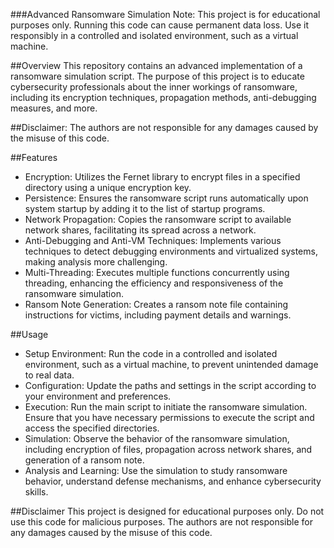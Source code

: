 ###Advanced Ransomware Simulation
Note: This project is for educational purposes only. Running this code can cause permanent data loss. Use it responsibly in a controlled and isolated environment, such as a virtual machine.

##Overview
This repository contains an advanced implementation of a ransomware simulation script. The purpose of this project is to educate cybersecurity professionals about the inner workings of ransomware, including its encryption techniques, propagation methods, anti-debugging measures, and more.

##Disclaimer: The authors are not responsible for any damages caused by the misuse of this code.

##Features
- Encryption: Utilizes the Fernet library to encrypt files in a specified directory using a unique encryption key.
- Persistence: Ensures the ransomware script runs automatically upon system startup by adding it to the list of startup programs.
- Network Propagation: Copies the ransomware script to available network shares, facilitating its spread across a network.
- Anti-Debugging and Anti-VM Techniques: Implements various techniques to detect debugging environments and virtualized systems, making analysis more challenging.
- Multi-Threading: Executes multiple functions concurrently using threading, enhancing the efficiency and responsiveness of the ransomware simulation.
- Ransom Note Generation: Creates a ransom note file containing instructions for victims, including payment details and warnings.

##Usage
- Setup Environment: Run the code in a controlled and isolated environment, such as a virtual machine, to prevent unintended damage to real data.
- Configuration: Update the paths and settings in the script according to your environment and preferences.
- Execution: Run the main script to initiate the ransomware simulation. Ensure that you have necessary permissions to execute the script and access the specified directories.
- Simulation: Observe the behavior of the ransomware simulation, including encryption of files, propagation across network shares, and generation of a ransom note.
- Analysis and Learning: Use the simulation to study ransomware behavior, understand defense mechanisms, and enhance cybersecurity skills.


##Disclaimer
This project is designed for educational purposes only. Do not use this code for malicious purposes. The authors are not responsible for any damages caused by the misuse of this code.
